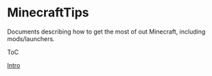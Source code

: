 # MinecraftTips
Documents describing how to get the most of out Minecraft, including mods/launchers.

ToC

[Intro](https://github.com/hypernormalisation/MinecraftTips/blob/master/intro.md)

